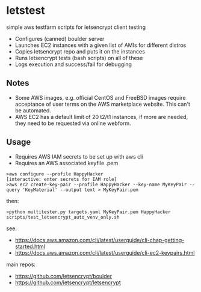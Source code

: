 # letstest
simple aws testfarm scripts for letsencrypt client testing

- Configures (canned) boulder server
- Launches EC2 instances with a given list of AMIs for different distros
- Copies letsencrypt repo and puts it on the instances
- Runs letsencrypt tests (bash scripts) on all of these
- Logs execution and success/fail for debugging

## Notes
  - Some AWS images, e.g. official CentOS and FreeBSD images
    require acceptance of user terms on the AWS marketplace
    website.  This can't be automated.
  - AWS EC2 has a default limit of 20 t2/t1 instances, if more
    are needed, they need to be requested via online webform.

## Usage
  - Requires AWS IAM secrets to be set up with aws cli
  - Requires an AWS associated keyfile <keyname>.pem

```
>aws configure --profile HappyHacker
[interactive: enter secrets for IAM role]
>aws ec2 create-key-pair --profile HappyHacker --key-name MyKeyPair --query 'KeyMaterial' --output text > MyKeyPair.pem
```
then:
```
>python multitester.py targets.yaml MyKeyPair.pem HappyHacker scripts/test_letsencrypt_auto_venv_only.sh
```

see:
- https://docs.aws.amazon.com/cli/latest/userguide/cli-chap-getting-started.html
- https://docs.aws.amazon.com/cli/latest/userguide/cli-ec2-keypairs.html

main repos:
- https://github.com/letsencrypt/boulder
- https://github.com/letsencrypt/letsencrypt
